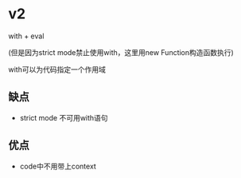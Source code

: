 # v2

with + eval

(但是因为strict mode禁止使用with，这里用new Function构造函数执行)

with可以为代码指定一个作用域

## 缺点

- strict mode 不可用with语句

## 优点

- code中不用带上context

